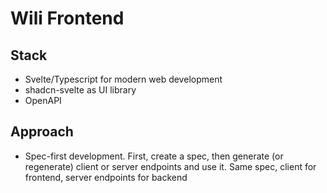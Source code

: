 # Wili Frontend

## Stack

- Svelte/Typescript for modern web development
- shadcn-svelte as UI library
- OpenAPI


## Approach

- Spec-first development. First, create a spec, then generate (or regenerate) client or server endpoints and use it. Same spec, client for frontend, server endpoints for backend
